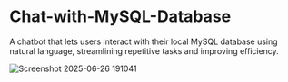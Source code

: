 # Chat-with-MySQL-Database
A chatbot that lets users interact with their local MySQL database using natural language, streamlining repetitive tasks and improving efficiency.

![Screenshot 2025-06-26 191041](https://github.com/user-attachments/assets/7532fae7-74b4-48d7-920e-b2fc31a746b9)
